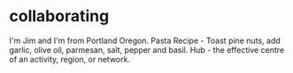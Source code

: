# collaborating
I'm Jim and I'm from Portland Oregon. 
Pasta Recipe - Toast pine nuts, add garlic, olive oil, parmesan, salt, pepper and basil. 
Hub - the effective centre of an activity, region, or network.
